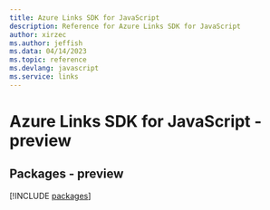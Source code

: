 ```yaml
---
title: Azure Links SDK for JavaScript
description: Reference for Azure Links SDK for JavaScript
author: xirzec
ms.author: jeffish
ms.data: 04/14/2023
ms.topic: reference
ms.devlang: javascript
ms.service: links
---
```

# Azure Links SDK for JavaScript - preview
## Packages - preview
[!INCLUDE [packages](links-index.md)]